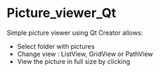 # Picture_viewer_Qt
Simple picture viewer using Qt Creator allows:
- Select folder with pictures
- Change view : ListView, GridView or PathView
- View the picture in full size by clicking
